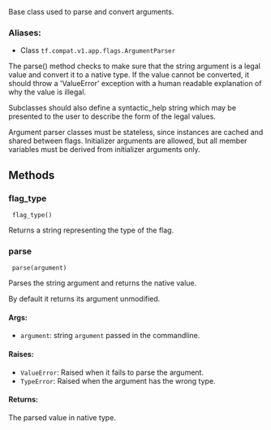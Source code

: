 
Base class used to parse and convert arguments.
### Aliases:
- Class `tf.compat.v1.app.flags.ArgumentParser`

The parse() method checks to make sure that the string argument is a legal value and convert it to a native type. If the value cannot be converted, it should throw a 'ValueError' exception with a human readable explanation of why the value is illegal.

Subclasses should also define a syntactic_help string which may be presented to the user to describe the form of the legal values.

Argument parser classes must be stateless, since instances are cached and shared between flags. Initializer arguments are allowed, but all member variables must be derived from initializer arguments only.
## Methods
### flag_type

```
 flag_type()
```

Returns a string representing the type of the flag.
### parse

```
 parse(argument)
```

Parses the string argument and returns the native value.

By default it returns its argument unmodified.
#### Args:
- `argument`: string `argument` passed in the commandline.
#### Raises:
- `ValueError`: Raised when it fails to parse the argument.
- `TypeError`: Raised when the argument has the wrong type.
#### Returns:

The parsed value in native type.

